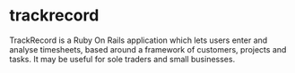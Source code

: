 trackrecord
===========

TrackRecord is a Ruby On Rails application which lets users enter and analyse timesheets, based around a framework of customers, projects and tasks. It may be useful for sole traders and small businesses.
